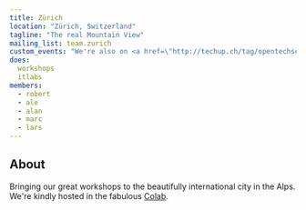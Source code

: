 ```yaml
---
title: Zürich
location: "Zürich, Switzerland"
tagline: "The real Mountain View"
mailing_list: team.zurich
custom_events: "We're also on <a href=\"http://techup.ch/tag/opentechschool\">Techup</a>."
does:
  workshops
  itlabs
members:
  - robert
  - ale
  - alan
  - marc
  - lars
---
```


## About

Bringing our great workshops to the beautifully international city in the Alps.  We're kindly hosted in the fabulous [Colab](http://colab-zurich.ch/).
